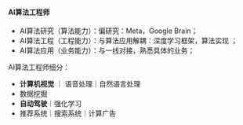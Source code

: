 



#### AI算法工程师



- AI算法研究（算法能力）：偏研究：Meta，Google Brain；
- AI算法工程（工程能力）：与算法应用解耦：深度学习框架，算法实现 ；
- AI算法应用（业务能力）：与一线对接，熟悉具体的业务；



AI算法工程师细分：

- **计算机视觉** ｜ 语音处理｜自然语言处理
- 数据挖掘
- **自动驾驶**｜强化学习 
- 推荐系统｜搜索系统｜计算广告



